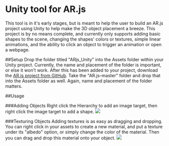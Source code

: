 # Unity tool for AR.js
This tool is in it's early stages, but is meant to help the user to build an AR.js project using Unity to help make the 3D object placement a breeze. This project is by no means complete, and currently only supports adding basic shapes to the scene, changing the shapes' colors or textures, simple linear animations, and the ability to click an object to trigger an animation or open a webpage.

##Setup
Drop the folder titled "ARjs_Unity" into the Assets folder within your Unity project. Currently, the name and placement of the folder is important, or else it won't work. After this has been added to your project, download the [AR.js project from GitHub](https://github.com/jeromeetienne/AR.js). Take the "AR.js-master" folder and drop that into the Assets folder as well. Again, name and placement of the folder matters.

##Usage

###Adding Objects
Right click the Hierarchy to add an image target, then right click the image target to add a shape.
![](adding_image_target_and_cube.gif)

###Texturing Objects
Adding textures is as easy as dragging and dropping. You can right click in your assets to create a new material, and put a texture under its "albedo" option, or simply change the color of the material. Then you can drag and drop this material onto your object.
![](adding_textures.gif)

